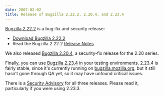 ```yaml
---
date: 2007-02-02
title: Release of Bugzilla 2.22.2, 2.20.4, and 2.23.4
---
```


[Bugzilla 2.22.2](../releases/2.22.2/) is a bug-fix and security release:

*   [Download Bugzilla 2.22.2](../download/#v222)
*   Read the Bugzilla 2.22.2 [Release Notes](../releases/2.22.2/release-notes.html)

We also released [Bugzilla 2.20.4](../releases/2.20.4/), a security-fix release for the 2.20 series.

Finally, you can use [Bugzilla 2.23.4](../releases/2.24/) in your testing environments. 2.23.4 is fairly stable, since it's currently running on [bugzilla.mozilla.org](https://bugzilla.mozilla.org/), but it still hasn't gone through QA yet, so it may have unfound critical issues.

There is a [Security Advisory](../security/2.20.3/) for all three releases. Please read it, particularly if you were using 2.23.3.

